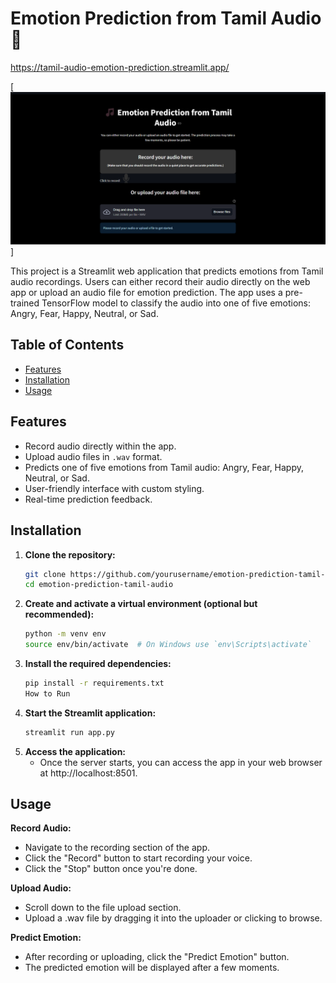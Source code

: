 # Emotion Prediction from Tamil Audio 🎵

https://tamil-audio-emotion-prediction.streamlit.app/

[![An old rock in the desert](demo.png "Sample Page")]

This project is a Streamlit web application that predicts emotions from Tamil audio recordings. Users can either record their audio directly on the web app or upload an audio file for emotion prediction. The app uses a pre-trained TensorFlow model to classify the audio into one of five emotions: Angry, Fear, Happy, Neutral, or Sad.

## Table of Contents
- [Features](#features)
- [Installation](#installation)
- [Usage](#usage)

## Features
- Record audio directly within the app.
- Upload audio files in `.wav` format.
- Predicts one of five emotions from Tamil audio: Angry, Fear, Happy, Neutral, or Sad.
- User-friendly interface with custom styling.
- Real-time prediction feedback.

## Installation

1. **Clone the repository:**
   ```bash
   git clone https://github.com/yourusername/emotion-prediction-tamil-audio.git
   cd emotion-prediction-tamil-audio
2. **Create and activate a virtual environment (optional but recommended):**
    ```bash
    python -m venv env
    source env/bin/activate  # On Windows use `env\Scripts\activate`
3. **Install the required dependencies:**
    ```bash
    pip install -r requirements.txt
    How to Run
4. **Start the Streamlit application:**
    ```bash
    streamlit run app.py
5. **Access the application:**
   - Once the server starts, you can access the app in your web browser at http://localhost:8501.

## Usage
**Record Audio:**

- Navigate to the recording section of the app.
- Click the "Record" button to start recording your voice.
- Click the "Stop" button once you're done.

**Upload Audio:**

- Scroll down to the file upload section.
- Upload a .wav file by dragging it into the uploader or clicking to browse.

**Predict Emotion:**

- After recording or uploading, click the "Predict Emotion" button.
- The predicted emotion will be displayed after a few moments.
